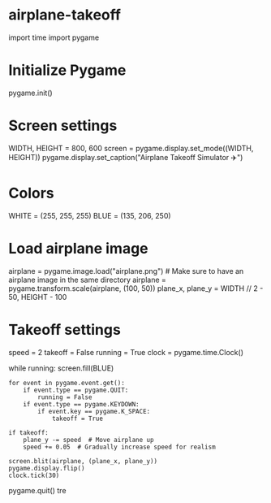 # airplane-takeoff
import time
import pygame

# Initialize Pygame
pygame.init()

# Screen settings
WIDTH, HEIGHT = 800, 600
screen = pygame.display.set_mode((WIDTH, HEIGHT))
pygame.display.set_caption("Airplane Takeoff Simulator ✈️")

# Colors
WHITE = (255, 255, 255)
BLUE = (135, 206, 250)

# Load airplane image
airplane = pygame.image.load("airplane.png")  # Make sure to have an airplane image in the same directory
airplane = pygame.transform.scale(airplane, (100, 50))
plane_x, plane_y = WIDTH // 2 - 50, HEIGHT - 100

# Takeoff settings
speed = 2
takeoff = False
running = True
clock = pygame.time.Clock()

while running:
    screen.fill(BLUE)
    
    for event in pygame.event.get():
        if event.type == pygame.QUIT:
            running = False
        if event.type == pygame.KEYDOWN:
            if event.key == pygame.K_SPACE:
                takeoff = True
    
    if takeoff:
        plane_y -= speed  # Move airplane up
        speed += 0.05  # Gradually increase speed for realism
    
    screen.blit(airplane, (plane_x, plane_y))
    pygame.display.flip()
    clock.tick(30)
    
pygame.quit()
tre
